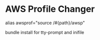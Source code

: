 # AWS Profile Changer

alias awsprof="source /#{path}/awsp"

bundle install for tty-prompt and inifile
